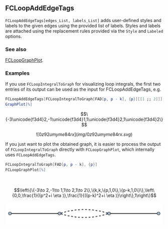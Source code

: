 ## FCLoopAddEdgeTags

`FCLoopAddEdgeTags[edges_List, labels_List]` adds user-defined styles and labels to the given edges using the provided list of labels. Styles and labels are attached using the replacement rules provided via the `Style` and `Labeled` options. 

### See also

[FCLoopGraphPlot](FCLoopGraphPlot).

### Examples

If you use `FCLoopIntegralToGraph` for visualizing loop integrals, the first two entries of its output can be used as the input for FCLoopAddEdgeTags, e.g.  

```mathematica
FCLoopAddEdgeTags[FCLoopIntegralToGraph[FAD[p, p - k], {p}][[1 ;; 2]]]
GraphPlot[%]
```

$$\{-3\unicode{f3d4}2,-1\unicode{f3d4}1,1\unicode{f3d4}2,1\unicode{f3d4}2\}$$

$$![0z92umyme84rx](img/0z92umyme84rx.svg)$$

If you just want to plot the obtained graph, it is easier to process the output of `FCLoopIntegralToGraph` directly with `FCLoopGraphPlot`, which internally uses `FCLoopAddEdgeTags`.

```mathematica
FCLoopIntegralToGraph[FAD[p, p - k], {p}]
FCLoopGraphPlot[%] 
  
 

```

$$\left\{\{-3\to 2,-1\to 1,1\to 2,1\to 2\},\{k,k,\{p,1,0\},\{p-k,1,0\}\},\left\{0,0,\frac{1}{(p^2+i \eta )},\frac{1}{((p-k)^2+i \eta )}\right\},1\right\}$$

![18zlvfvc5dy6q](img/18zlvfvc5dy6q.svg)